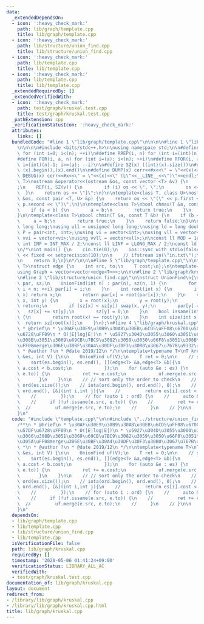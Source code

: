 ```yaml
---
data:
  _extendedDependsOn:
  - icon: ':heavy_check_mark:'
    path: lib/graph/template.cpp
    title: lib/graph/template.cpp
  - icon: ':heavy_check_mark:'
    path: lib/structure/union_find.cpp
    title: lib/structure/union_find.cpp
  - icon: ':heavy_check_mark:'
    path: lib/template.cpp
    title: lib/template.cpp
  - icon: ':heavy_check_mark:'
    path: lib/template.cpp
    title: lib/template.cpp
  _extendedRequiredBy: []
  _extendedVerifiedWith:
  - icon: ':heavy_check_mark:'
    path: test/graph/kruskal.test.cpp
    title: test/graph/kruskal.test.cpp
  _pathExtension: cpp
  _verificationStatusIcon: ':heavy_check_mark:'
  attributes:
    links: []
  bundledCode: "#line 1 \"lib/graph/template.cpp\"\n\n\n\n#line 1 \"lib/template.cpp\"\
    \n\n\n\n#include <bits/stdc++.h>\n\nusing namespace std;\n\n#define REP(i, n)\
    \ for (int i=0; i<(n); ++i)\n#define RREP(i, n) for (int i=(int)(n)-1; i>=0; --i)\n\
    #define FOR(i, a, n) for (int i=(a); i<(n); ++i)\n#define RFOR(i, a, n) for (int\
    \ i=(int)(n)-1; i>=(a); --i)\n\n#define SZ(x) ((int)(x).size())\n#define ALL(x)\
    \ (x).begin(),(x).end()\n\n#define DUMP(x) cerr<<#x<<\" = \"<<(x)<<endl\n#define\
    \ DEBUG(x) cerr<<#x<<\" = \"<<(x)<<\" (L\"<<__LINE__<<\")\"<<endl;\n\ntemplate<class\
    \ T>\nostream &operator<<(ostream &os, const vector <T> &v) {\n    os << \"[\"\
    ;\n    REP(i, SZ(v)) {\n        if (i) os << \", \";\n        os << v[i];\n  \
    \  }\n    return os << \"]\";\n}\n\ntemplate<class T, class U>\nostream &operator<<(ostream\
    \ &os, const pair <T, U> &p) {\n    return os << \"(\" << p.first << \" \" <<\
    \ p.second << \")\";\n}\n\ntemplate<class T>\nbool chmax(T &a, const T &b) {\n\
    \    if (a < b) {\n        a = b;\n        return true;\n    }\n    return false;\n\
    }\n\ntemplate<class T>\nbool chmin(T &a, const T &b) {\n    if (b < a) {\n   \
    \     a = b;\n        return true;\n    }\n    return false;\n}\n\nusing ll =\
    \ long long;\nusing ull = unsigned long long;\nusing ld = long double;\nusing\
    \ P = pair<int, int>;\nusing vi = vector<int>;\nusing vll = vector<ll>;\nusing\
    \ vvi = vector<vi>;\nusing vvll = vector<vll>;\n\nconst ll MOD = 1e9 + 7;\nconst\
    \ int INF = INT_MAX / 2;\nconst ll LINF = LLONG_MAX / 2;\nconst ld eps = 1e-9;\n\
    \n/*\nint main() {\n    cin.tie(0);\n    ios::sync_with_stdio(false);\n    cout\
    \ << fixed << setprecision(10);\n\n    // ifstream in(\"in.txt\");\n    // cin.rdbuf(in.rdbuf());\n\
    \n    return 0;\n}\n*/\n\n\n#line 5 \"lib/graph/template.cpp\"\n\ntemplate<typename\
    \ T>\nstruct edge {\n    int src, to;\n    T cost;\n};\n\ntemplate<typename T>\n\
    using Graph = vector<vector<edge<T>>>;\n\n\n#line 2 \"lib/graph/kruskal.cpp\"\n\
    \n#line 2 \"lib/structure/union_find.cpp\"\n\nstruct UnionFind\n{\n    vector<int>\
    \ par, sz;\n    UnionFind(int n) : par(n), sz(n, 1) {\n        for (int i = 0;\
    \ i < n; ++i) par[i] = i;\n    }\n    int root(int x) {\n        if (par[x] ==\
    \ x) return x;\n        return par[x] = root(par[x]);\n    }\n    void merge(int\
    \ x, int y) {\n        x = root(x);\n        y = root(y);\n        if (x == y)\
    \ return;\n        if (sz[x] < sz[y]) swap(x, y);\n        par[y] = x;\n     \
    \   sz[x] += sz[y];\n        sz[y] = 0;\n    }\n    bool issame(int x, int y)\
    \ {\n        return root(x) == root(y);\n    }\n    int size(int x) {\n      \
    \  return sz[root(x)];\n    }\n};\n#line 4 \"lib/graph/kruskal.cpp\"\n\n/**\n\
    \ * @brief\n * \u30AF\u30E9\u30B9\u30AB\u30EB\u6CD5\uFF08\u6700\u5C0F\u5168\u57DF\
    \u6728\uFF09\n * O(|E|log|E|)\n * \u5927\u304D\u3055\u3060\u3051\u6C42\u3081\u3066\
    \u308B\u3051\u3069\u69CB\u7BC9\u3082\u3059\u3050\u66F8\u3051\u308B\u306F\u305A\
    \uFF08merge\u306E\u30BF\u30A4\u30DF\u30F3\u30B0\u3067\u767B\u9332\uFF09\n *\n\
    \ * @author ?\n * @date 2019/12\n */\n\ntemplate<typename T>\nT kruskal(vector<edge<T>>\
    \ &es, int V) {\n\n    UnionFind uf(V);\n    T ret = 0;\n\n    // sort destructively\n\
    \    sort(es.begin(), es.end(), [](edge<T> &a,edge<T> &b){\n            return\
    \ a.cost < b.cost;\n            });\n    for (auto &e : es) {\n        if (!uf.issame(e.src,\
    \ e.to)) {\n            ret += e.cost;\n            uf.merge(e.src, e.to);\n \
    \       }\n    }\n\n    // // sort only the order to check\n    // vector<int>\
    \ ord(es.size());\n    // iota(ord.begin(), ord.end(), 0);\n    // sort(ord.begin(),\
    \ ord.end(), [&](int i,int j){\n    //         return es[i].cost < es[j].cost;\n\
    \    //         });\n    // for (auto i : ord) {\n    //     auto &e = es[i];\n\
    \    //     if (!uf.issame(e.src, e.to)) {\n    //         ret += e.cost;\n  \
    \  //         uf.merge(e.src, e.to);\n    //     }\n    // }\n\n    return ret;\n\
    }\n"
  code: "#include \"template.cpp\"\n\n#include \"../structure/union_find.cpp\"\n\n\
    /**\n * @brief\n * \u30AF\u30E9\u30B9\u30AB\u30EB\u6CD5\uFF08\u6700\u5C0F\u5168\
    \u57DF\u6728\uFF09\n * O(|E|log|E|)\n * \u5927\u304D\u3055\u3060\u3051\u6C42\u3081\
    \u3066\u308B\u3051\u3069\u69CB\u7BC9\u3082\u3059\u3050\u66F8\u3051\u308B\u306F\
    \u305A\uFF08merge\u306E\u30BF\u30A4\u30DF\u30F3\u30B0\u3067\u767B\u9332\uFF09\n\
    \ *\n * @author ?\n * @date 2019/12\n */\n\ntemplate<typename T>\nT kruskal(vector<edge<T>>\
    \ &es, int V) {\n\n    UnionFind uf(V);\n    T ret = 0;\n\n    // sort destructively\n\
    \    sort(es.begin(), es.end(), [](edge<T> &a,edge<T> &b){\n            return\
    \ a.cost < b.cost;\n            });\n    for (auto &e : es) {\n        if (!uf.issame(e.src,\
    \ e.to)) {\n            ret += e.cost;\n            uf.merge(e.src, e.to);\n \
    \       }\n    }\n\n    // // sort only the order to check\n    // vector<int>\
    \ ord(es.size());\n    // iota(ord.begin(), ord.end(), 0);\n    // sort(ord.begin(),\
    \ ord.end(), [&](int i,int j){\n    //         return es[i].cost < es[j].cost;\n\
    \    //         });\n    // for (auto i : ord) {\n    //     auto &e = es[i];\n\
    \    //     if (!uf.issame(e.src, e.to)) {\n    //         ret += e.cost;\n  \
    \  //         uf.merge(e.src, e.to);\n    //     }\n    // }\n\n    return ret;\n\
    }\n"
  dependsOn:
  - lib/graph/template.cpp
  - lib/template.cpp
  - lib/structure/union_find.cpp
  - lib/template.cpp
  isVerificationFile: false
  path: lib/graph/kruskal.cpp
  requiredBy: []
  timestamp: '2020-05-06 01:41:24+09:00'
  verificationStatus: LIBRARY_ALL_AC
  verifiedWith:
  - test/graph/kruskal.test.cpp
documentation_of: lib/graph/kruskal.cpp
layout: document
redirect_from:
- /library/lib/graph/kruskal.cpp
- /library/lib/graph/kruskal.cpp.html
title: lib/graph/kruskal.cpp
---
```

